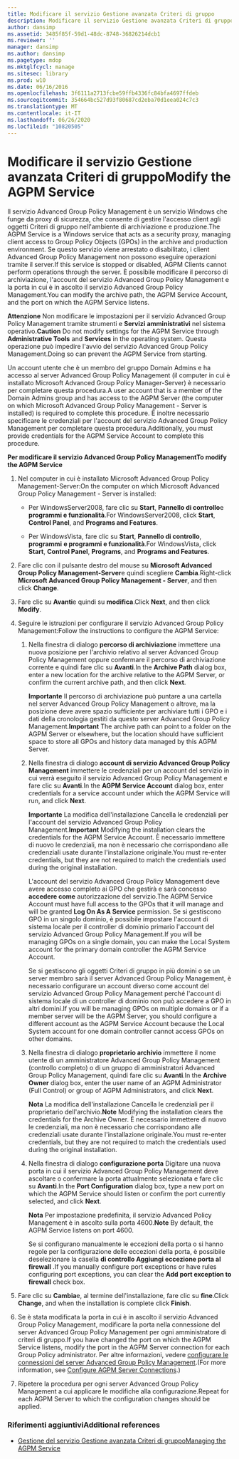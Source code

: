 ```yaml
---
title: Modificare il servizio Gestione avanzata Criteri di gruppo
description: Modificare il servizio Gestione avanzata Criteri di gruppo
author: dansimp
ms.assetid: 3485f85f-59d1-48dc-8748-36826214dcb1
ms.reviewer: ''
manager: dansimp
ms.author: dansimp
ms.pagetype: mdop
ms.mktglfcycl: manage
ms.sitesec: library
ms.prod: w10
ms.date: 06/16/2016
ms.openlocfilehash: 3f6111a2713fcbe59ffb4336fc84bfa4697ffdeb
ms.sourcegitcommit: 354664bc527d93f80687cd2eba70d1eea024c7c3
ms.translationtype: MT
ms.contentlocale: it-IT
ms.lasthandoff: 06/26/2020
ms.locfileid: "10820505"
---
```

# <span data-ttu-id="65322-103">Modificare il servizio Gestione avanzata Criteri di gruppo</span><span class="sxs-lookup"><span data-stu-id="65322-103">Modify the AGPM Service</span></span>


<span data-ttu-id="65322-104">Il servizio Advanced Group Policy Management è un servizio Windows che funge da proxy di sicurezza, che consente di gestire l'accesso client agli oggetti Criteri di gruppo nell'ambiente di archiviazione e produzione.</span><span class="sxs-lookup"><span data-stu-id="65322-104">The AGPM Service is a Windows service that acts as a security proxy, managing client access to Group Policy Objects (GPOs) in the archive and production environment.</span></span> <span data-ttu-id="65322-105">Se questo servizio viene arrestato o disabilitato, i client Advanced Group Policy Management non possono eseguire operazioni tramite il server.</span><span class="sxs-lookup"><span data-stu-id="65322-105">If this service is stopped or disabled, AGPM Clients cannot perform operations through the server.</span></span> <span data-ttu-id="65322-106">È possibile modificare il percorso di archiviazione, l'account del servizio Advanced Group Policy Management e la porta in cui è in ascolto il servizio Advanced Group Policy Management.</span><span class="sxs-lookup"><span data-stu-id="65322-106">You can modify the archive path, the AGPM Service Account, and the port on which the AGPM Service listens.</span></span>

<span data-ttu-id="65322-107">**Attenzione**  Non modificare le impostazioni per il servizio Advanced Group Policy Management tramite strumenti e **Servizi** **amministrativi** nel sistema operativo.</span><span class="sxs-lookup"><span data-stu-id="65322-107">**Caution** Do not modify settings for the AGPM Service through **Administrative Tools** and **Services** in the operating system.</span></span> <span data-ttu-id="65322-108">Questa operazione può impedire l'avvio del servizio Advanced Group Policy Management.</span><span class="sxs-lookup"><span data-stu-id="65322-108">Doing so can prevent the AGPM Service from starting.</span></span>

 

<span data-ttu-id="65322-109">Un account utente che è un membro del gruppo Domain Admins e ha accesso al server Advanced Group Policy Management (il computer in cui è installato Microsoft Advanced Group Policy Manager-Server) è necessario per completare questa procedura.</span><span class="sxs-lookup"><span data-stu-id="65322-109">A user account that is a member of the Domain Admins group and has access to the AGPM Server (the computer on which Microsoft Advanced Group Policy Management - Server is installed) is required to complete this procedure.</span></span> <span data-ttu-id="65322-110">È inoltre necessario specificare le credenziali per l'account del servizio Advanced Group Policy Management per completare questa procedura.</span><span class="sxs-lookup"><span data-stu-id="65322-110">Additionally, you must provide credentials for the AGPM Service Account to complete this procedure.</span></span>

**<span data-ttu-id="65322-111">Per modificare il servizio Advanced Group Policy Management</span><span class="sxs-lookup"><span data-stu-id="65322-111">To modify the AGPM Service</span></span>**

1.  <span data-ttu-id="65322-112">Nel computer in cui è installato Microsoft Advanced Group Policy Management-Server:</span><span class="sxs-lookup"><span data-stu-id="65322-112">On the computer on which Microsoft Advanced Group Policy Management - Server is installed:</span></span>

    -   <span data-ttu-id="65322-113">Per WindowsServer2008, fare clic su **Start**, **Pannello di controllo**e **programmi e funzionalità**.</span><span class="sxs-lookup"><span data-stu-id="65322-113">For WindowsServer2008, click **Start**, **Control Panel**, and **Programs and Features**.</span></span>

    -   <span data-ttu-id="65322-114">Per WindowsVista, fare clic su **Start**, **Pannello di controllo**, **programmi** **e programmi e funzionalità**.</span><span class="sxs-lookup"><span data-stu-id="65322-114">For WindowsVista, click **Start**, **Control Panel**, **Programs**, and **Programs and Features**.</span></span>

2.  <span data-ttu-id="65322-115">Fare clic con il pulsante destro del mouse su **Microsoft Advanced Group Policy Management-Server**e quindi scegliere **Cambia**.</span><span class="sxs-lookup"><span data-stu-id="65322-115">Right-click **Microsoft Advanced Group Policy Management - Server**, and then click **Change**.</span></span>

3.  <span data-ttu-id="65322-116">Fare clic su **Avanti**e quindi su **modifica**.</span><span class="sxs-lookup"><span data-stu-id="65322-116">Click **Next**, and then click **Modify**.</span></span>

4.  <span data-ttu-id="65322-117">Seguire le istruzioni per configurare il servizio Advanced Group Policy Management:</span><span class="sxs-lookup"><span data-stu-id="65322-117">Follow the instructions to configure the AGPM Service:</span></span>

    1.  <span data-ttu-id="65322-118">Nella finestra di dialogo **percorso di archiviazione** immettere una nuova posizione per l'archivio relativo al server Advanced Group Policy Management oppure confermare il percorso di archiviazione corrente e quindi fare clic su **Avanti**.</span><span class="sxs-lookup"><span data-stu-id="65322-118">In the **Archive Path** dialog box, enter a new location for the archive relative to the AGPM Server, or confirm the current archive path, and then click **Next**.</span></span>

        <span data-ttu-id="65322-119">**Importante**  Il percorso di archiviazione può puntare a una cartella nel server Advanced Group Policy Management o altrove, ma la posizione deve avere spazio sufficiente per archiviare tutti i GPO e i dati della cronologia gestiti da questo server Advanced Group Policy Management.</span><span class="sxs-lookup"><span data-stu-id="65322-119">**Important** The archive path can point to a folder on the AGPM Server or elsewhere, but the location should have sufficient space to store all GPOs and history data managed by this AGPM Server.</span></span>

         

    2.  <span data-ttu-id="65322-120">Nella finestra di dialogo **account di servizio Advanced Group Policy Management** immettere le credenziali per un account del servizio in cui verrà eseguito il servizio Advanced Group Policy Management e fare clic su **Avanti**.</span><span class="sxs-lookup"><span data-stu-id="65322-120">In the **AGPM Service Account** dialog box, enter credentials for a service account under which the AGPM Service will run, and click **Next**.</span></span>

        <span data-ttu-id="65322-121">**Importante**  La modifica dell'installazione Cancella le credenziali per l'account del servizio Advanced Group Policy Management.</span><span class="sxs-lookup"><span data-stu-id="65322-121">**Important** Modifying the installation clears the credentials for the AGPM Service Account.</span></span> <span data-ttu-id="65322-122">È necessario immettere di nuovo le credenziali, ma non è necessario che corrispondano alle credenziali usate durante l'installazione originale.</span><span class="sxs-lookup"><span data-stu-id="65322-122">You must re-enter credentials, but they are not required to match the credentials used during the original installation.</span></span>

        <span data-ttu-id="65322-123">L'account del servizio Advanced Group Policy Management deve avere accesso completo ai GPO che gestirà e sarà concesso **accedere come** autorizzazione del servizio.</span><span class="sxs-lookup"><span data-stu-id="65322-123">The AGPM Service Account must have full access to the GPOs that it will manage and will be granted **Log On As A Service** permission.</span></span> <span data-ttu-id="65322-124">Se si gestiscono GPO in un singolo dominio, è possibile impostare l'account di sistema locale per il controller di dominio primario l'account del servizio Advanced Group Policy Management.</span><span class="sxs-lookup"><span data-stu-id="65322-124">If you will be managing GPOs on a single domain, you can make the Local System account for the primary domain controller the AGPM Service Account.</span></span>

        <span data-ttu-id="65322-125">Se si gestiscono gli oggetti Criteri di gruppo in più domini o se un server membro sarà il server Advanced Group Policy Management, è necessario configurare un account diverso come account del servizio Advanced Group Policy Management perché l'account di sistema locale di un controller di dominio non può accedere a GPO in altri domini.</span><span class="sxs-lookup"><span data-stu-id="65322-125">If you will be managing GPOs on multiple domains or if a member server will be the AGPM Server, you should configure a different account as the AGPM Service Account because the Local System account for one domain controller cannot access GPOs on other domains.</span></span>

         

    3.  <span data-ttu-id="65322-126">Nella finestra di dialogo **proprietario archivio** immettere il nome utente di un amministratore Advanced Group Policy Management (controllo completo) o di un gruppo di amministratori Advanced Group Policy Management, quindi fare clic su **Avanti**.</span><span class="sxs-lookup"><span data-stu-id="65322-126">In the **Archive Owner** dialog box, enter the user name of an AGPM Administrator (Full Control) or group of AGPM Administrators, and click **Next**.</span></span>

        <span data-ttu-id="65322-127">**Nota**  La modifica dell'installazione Cancella le credenziali per il proprietario dell'archivio.</span><span class="sxs-lookup"><span data-stu-id="65322-127">**Note** Modifying the installation clears the credentials for the Archive Owner.</span></span> <span data-ttu-id="65322-128">È necessario immettere di nuovo le credenziali, ma non è necessario che corrispondano alle credenziali usate durante l'installazione originale.</span><span class="sxs-lookup"><span data-stu-id="65322-128">You must re-enter credentials, but they are not required to match the credentials used during the original installation.</span></span>

         

    4.  <span data-ttu-id="65322-129">Nella finestra di dialogo **configurazione porta** Digitare una nuova porta in cui il servizio Advanced Group Policy Management deve ascoltare o confermare la porta attualmente selezionata e fare clic su **Avanti**.</span><span class="sxs-lookup"><span data-stu-id="65322-129">In the **Port Configuration** dialog box, type a new port on which the AGPM Service should listen or confirm the port currently selected, and click **Next**.</span></span>

        <span data-ttu-id="65322-130">**Nota**  Per impostazione predefinita, il servizio Advanced Policy Management è in ascolto sulla porta 4600.</span><span class="sxs-lookup"><span data-stu-id="65322-130">**Note** By default, the AGPM Service listens on port 4600.</span></span>

        <span data-ttu-id="65322-131">Se si configurano manualmente le eccezioni della porta o si hanno regole per la configurazione delle eccezioni della porta, è possibile deselezionare la casella **di controllo Aggiungi eccezione porta al firewall** .</span><span class="sxs-lookup"><span data-stu-id="65322-131">If you manually configure port exceptions or have rules configuring port exceptions, you can clear the **Add port exception to firewall** check box.</span></span>

         

5.  <span data-ttu-id="65322-132">Fare clic su **Cambia**e, al termine dell'installazione, fare clic su **fine**.</span><span class="sxs-lookup"><span data-stu-id="65322-132">Click **Change**, and when the installation is complete click **Finish**.</span></span>

6.  <span data-ttu-id="65322-133">Se è stata modificata la porta in cui è in ascolto il servizio Advanced Group Policy Management, modificare la porta nella connessione del server Advanced Group Policy Management per ogni amministratore di criteri di gruppo.</span><span class="sxs-lookup"><span data-stu-id="65322-133">If you have changed the port on which the AGPM Service listens, modify the port in the AGPM Server connection for each Group Policy administrator.</span></span> <span data-ttu-id="65322-134">Per altre informazioni, vedere [configurare le connessioni del server Advanced Group Policy Management](configure-agpm-server-connections-agpm30ops.md).</span><span class="sxs-lookup"><span data-stu-id="65322-134">(For more information, see [Configure AGPM Server Connections](configure-agpm-server-connections-agpm30ops.md).)</span></span>

7.  <span data-ttu-id="65322-135">Ripetere la procedura per ogni server Advanced Group Policy Management a cui applicare le modifiche alla configurazione.</span><span class="sxs-lookup"><span data-stu-id="65322-135">Repeat for each AGPM Server to which the configuration changes should be applied.</span></span>

### <span data-ttu-id="65322-136">Riferimenti aggiuntivi</span><span class="sxs-lookup"><span data-stu-id="65322-136">Additional references</span></span>

-   [<span data-ttu-id="65322-137">Gestione del servizio Gestione avanzata Criteri di gruppo</span><span class="sxs-lookup"><span data-stu-id="65322-137">Managing the AGPM Service</span></span>](managing-the-agpm-service-agpm30ops.md)

 

 





